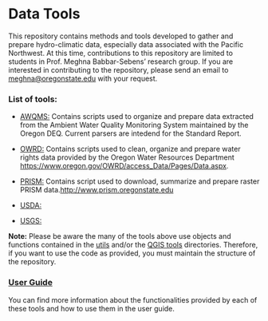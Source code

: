 # Data Tools
This repository contains methods and tools developed to gather and prepare hydro-climatic data, especially data associated with the Pacific Northwest. At this time, contributions to this repository are limited to students in Prof. Meghna Babbar-Sebens’ research group. If you are interested in contributing to the repository, please send an email to meghna@oregonstate.edu with your request.

### List of tools:
* [AWQMS:](tools/AWQMS_Data) Contains scripts used to organize and prepare data extracted from the Ambient Water Quality Monitoring System maintained by the Oregon DEQ. Current parsers are intedend for the Standard Report.

* [OWRD:](tools/OWRD_Data) Contains scripts used to clean, organize and prepare water rights data provided by the Oregon Water Resources Department https://www.oregon.gov/OWRD/access_Data/Pages/Data.aspx.

* [PRISM:](tools/PRISM_Data) Contains script used to download, summarize and prepare raster PRISM data.http://www.prism.oregonstate.edu

* [USDA:](tools/USDA_Data) 

* [USGS:](tools/USGS)

**Note:** Please be aware the many of the tools above use objects and functions contained in the [utils](tools/utils) and/or the [QGIS tools](tools/QGIS_tools) directories. Therefore, if you want to use the code as provided, you must maintain the structure of the repository.

### [User Guide](Data_Tools.wiki.git)
You can find more information about the functionalities provided by each of these tools and how to use them in the user guide. 
